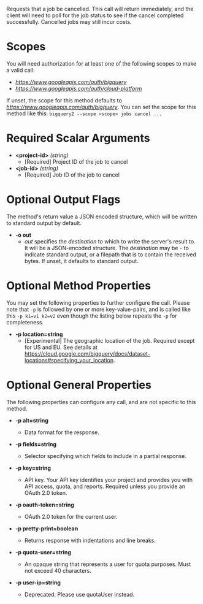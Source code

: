 Requests that a job be cancelled. This call will return immediately, and the client will need to poll for the job status to see if the cancel completed successfully. Cancelled jobs may still incur costs.
# Scopes

You will need authorization for at least one of the following scopes to make a valid call:

* *https://www.googleapis.com/auth/bigquery*
* *https://www.googleapis.com/auth/cloud-platform*

If unset, the scope for this method defaults to *https://www.googleapis.com/auth/bigquery*.
You can set the scope for this method like this: `bigquery2 --scope <scope> jobs cancel ...`
# Required Scalar Arguments
* **&lt;project-id&gt;** *(string)*
    - [Required] Project ID of the job to cancel
* **&lt;job-id&gt;** *(string)*
    - [Required] Job ID of the job to cancel

# Optional Output Flags

The method's return value a JSON encoded structure, which will be written to standard output by default.

* **-o out**
    - *out* specifies the *destination* to which to write the server's result to.
      It will be a JSON-encoded structure.
      The *destination* may be `-` to indicate standard output, or a filepath that is to contain the received bytes.
      If unset, it defaults to standard output.
# Optional Method Properties

You may set the following properties to further configure the call. Please note that `-p` is followed by one 
or more key-value-pairs, and is called like this `-p k1=v1 k2=v2` even though the listing below repeats the
`-p` for completeness.

* **-p location=string**
    - [Experimental] The geographic location of the job. Required except for US and EU. See details at https://cloud.google.com/bigquery/docs/dataset-locations#specifying_your_location.

# Optional General Properties

The following properties can configure any call, and are not specific to this method.

* **-p alt=string**
    - Data format for the response.

* **-p fields=string**
    - Selector specifying which fields to include in a partial response.

* **-p key=string**
    - API key. Your API key identifies your project and provides you with API access, quota, and reports. Required unless you provide an OAuth 2.0 token.

* **-p oauth-token=string**
    - OAuth 2.0 token for the current user.

* **-p pretty-print=boolean**
    - Returns response with indentations and line breaks.

* **-p quota-user=string**
    - An opaque string that represents a user for quota purposes. Must not exceed 40 characters.

* **-p user-ip=string**
    - Deprecated. Please use quotaUser instead.
